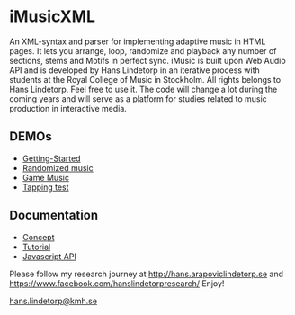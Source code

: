 # iMusicXML
An XML-syntax and parser for implementing adaptive music in HTML pages. It lets you arrange, loop, randomize and playback any number of sections, stems and Motifs in perfect sync. iMusic is built upon Web Audio API and is developed by Hans Lindetorp in an iterative process with students at the Royal College of Music in Stockholm. 
All rights belongs to Hans Lindetorp. Feel free to use it. The code will change a lot during the coming years and will serve as a platform for studies related to music production in interactive media.

## DEMOs
* [Getting-Started](https://hanslindetorp.github.io/imusic/demos/getting-started/)
* [Randomized music](https://hanslindetorp.github.io/imusic/demos/imusic-randomize/)
* [Game Music](https://hanslindetorp.github.io/imusic/demos/pancake-game/)
* [Tapping test](https://hanslindetorp.github.io/imusic/demos/tapping/)

## Documentation
* [Concept](https://github.com/hanslindetorp/imusic/wiki)
* [Tutorial](https://github.com/hanslindetorp/imusic/wiki/Getting-Started)
* [Javascript API](https://github.com/hanslindetorp/imusic/wiki/Javascript-API)


Please follow my research journey at http://hans.arapoviclindetorp.se and https://www.facebook.com/hanslindetorpresearch/
Enjoy!

hans.lindetorp@kmh.se
